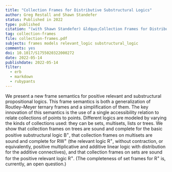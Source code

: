 ```yaml
---
title: "Collection Frames for Distributive Substructural Logics"
author: Greg Restall and Shawn Standefer
status: Published in 2022
type: published
citation: "(with Shawn Standefer) &ldquo;Collection Frames for Distributive Substructural Logics,&rdquo; <em>Review of Symbolic Logic</em>, First View"
tag: collection-frames
file: collection-frames.pdf
subjects: frames models relevant_logic substructural_logic
comments: yes
doi: 10.1017/S1755020322000272
date: 2022-05-14
publishdate: 2022-05-14
filter:
  - erb
  - markdown
  - rubypants
---
```


We present a new frame semantics for positive relevant and substructural propositional logics. This frame semantics is both a generalization of Routley&ndash;Meyer ternary frames and a simplification of them. The key innovation of this semantics is the use of a single accessibility relation to relate collections of points to points.  Different logics are modeled by varying the kinds of collections used: they can be sets, multisets, lists or trees. We show that collection frames on trees are sound and complete for the basic positive substructural logic B<sup>+</sup>, that collection frames on multisets are sound and complete for RW<sup>+</sup> (the relevant logic R<sup>+</sup>, without contraction, or equivalently, positive multiplicative and additive linear logic with distribution for the additive connectives), and that collection frames on sets are sound for the positive relevant logic R<sup>+</sup>. (The completeness of set frames for R<sup>+</sup> is, currently, an open question.)
